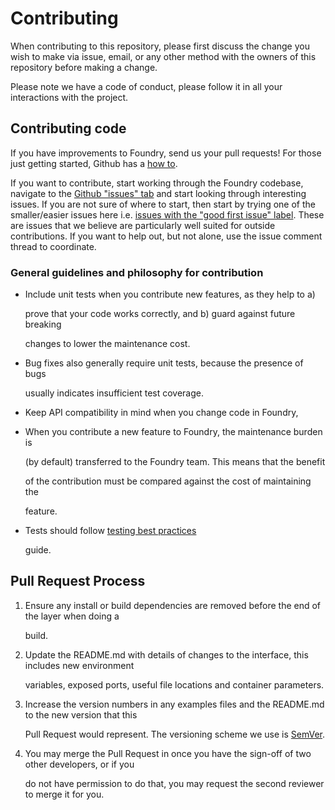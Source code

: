# Contributing

When contributing to this repository, please first discuss the change you wish to make via issue, email, or any other method with the owners of this repository before making a change.

Please note we have a code of conduct, please follow it in all your interactions with the project.

## Contributing code

If you have improvements to Foundry, send us your pull requests! For those just getting started, Github has a [how to](https://help.github.com/articles/using-pull-requests/).

If you want to contribute, start working through the Foundry codebase, navigate to the [Github "issues" tab](https://github.com/MLMI2-CSSI/foundry/issues) and start looking through interesting issues. If you are not sure of where to start, then start by trying one of the smaller/easier issues here i.e. [issues with the "good first issue" label](https://github.com/MLMI2-CSSI/foundry/labels/good%20first%20issue). These are issues that we believe are particularly well suited for outside contributions. If you want to help out, but not alone, use the issue comment thread to coordinate.

### General guidelines and philosophy for contribution

* Include unit tests when you contribute new features, as they help to a\)

  prove that your code works correctly, and b\) guard against future breaking

  changes to lower the maintenance cost.

* Bug fixes also generally require unit tests, because the presence of bugs

  usually indicates insufficient test coverage.

* Keep API compatibility in mind when you change code in Foundry,
* When you contribute a new feature to Foundry, the maintenance burden is

  \(by default\) transferred to the Foundry team. This means that the benefit

  of the contribution must be compared against the cost of maintaining the

  feature.

* Tests should follow [testing best practices](https://www..org/community/contribute/tests)

  guide.

## Pull Request Process

1. Ensure any install or build dependencies are removed before the end of the layer when doing a 

   build.

2. Update the README.md with details of changes to the interface, this includes new environment 

   variables, exposed ports, useful file locations and container parameters.

3. Increase the version numbers in any examples files and the README.md to the new version that this

   Pull Request would represent. The versioning scheme we use is [SemVer](http://semver.org/).

4. You may merge the Pull Request in once you have the sign-off of two other developers, or if you 

   do not have permission to do that, you may request the second reviewer to merge it for you.

